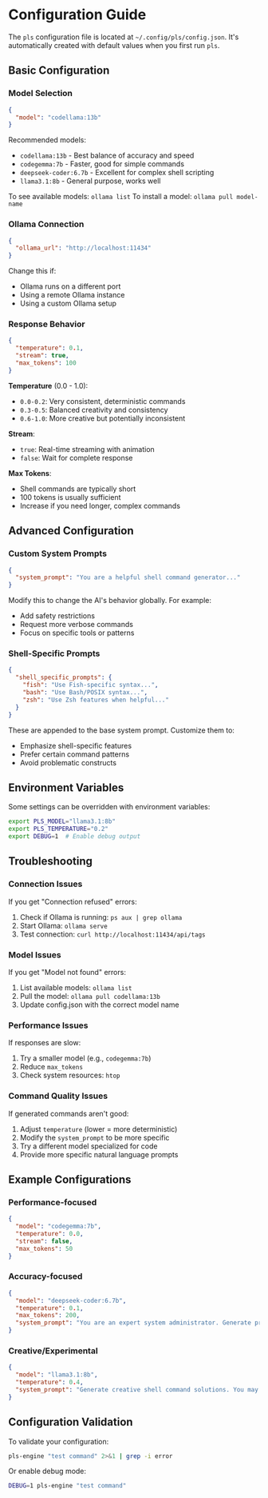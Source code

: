 # Configuration Guide

The `pls` configuration file is located at `~/.config/pls/config.json`. It's automatically created with default values when you first run `pls`.

## Basic Configuration

### Model Selection

```json
{
  "model": "codellama:13b"
}
```

Recommended models:
- `codellama:13b` - Best balance of accuracy and speed
- `codegemma:7b` - Faster, good for simple commands  
- `deepseek-coder:6.7b` - Excellent for complex shell scripting
- `llama3.1:8b` - General purpose, works well

To see available models: `ollama list`
To install a model: `ollama pull model-name`

### Ollama Connection

```json
{
  "ollama_url": "http://localhost:11434"
}
```

Change this if:
- Ollama runs on a different port
- Using a remote Ollama instance
- Using a custom Ollama setup

### Response Behavior

```json
{
  "temperature": 0.1,
  "stream": true,
  "max_tokens": 100
}
```

**Temperature** (0.0 - 1.0):
- `0.0-0.2`: Very consistent, deterministic commands
- `0.3-0.5`: Balanced creativity and consistency
- `0.6-1.0`: More creative but potentially inconsistent

**Stream**: 
- `true`: Real-time streaming with animation
- `false`: Wait for complete response

**Max Tokens**:
- Shell commands are typically short
- 100 tokens is usually sufficient
- Increase if you need longer, complex commands

## Advanced Configuration

### Custom System Prompts

```json
{
  "system_prompt": "You are a helpful shell command generator..."
}
```

Modify this to change the AI's behavior globally. For example:
- Add safety restrictions
- Request more verbose commands
- Focus on specific tools or patterns

### Shell-Specific Prompts

```json
{
  "shell_specific_prompts": {
    "fish": "Use Fish-specific syntax...",
    "bash": "Use Bash/POSIX syntax...",
    "zsh": "Use Zsh features when helpful..."
  }
}
```

These are appended to the base system prompt. Customize them to:
- Emphasize shell-specific features
- Prefer certain command patterns
- Avoid problematic constructs

## Environment Variables

Some settings can be overridden with environment variables:

```bash
export PLS_MODEL="llama3.1:8b"
export PLS_TEMPERATURE="0.2"
export DEBUG=1  # Enable debug output
```

## Troubleshooting

### Connection Issues

If you get "Connection refused" errors:

1. Check if Ollama is running: `ps aux | grep ollama`
2. Start Ollama: `ollama serve`
3. Test connection: `curl http://localhost:11434/api/tags`

### Model Issues

If you get "Model not found" errors:

1. List available models: `ollama list`
2. Pull the model: `ollama pull codellama:13b`
3. Update config.json with the correct model name

### Performance Issues

If responses are slow:

1. Try a smaller model (e.g., `codegemma:7b`)
2. Reduce `max_tokens`
3. Check system resources: `htop`

### Command Quality Issues

If generated commands aren't good:

1. Adjust `temperature` (lower = more deterministic)
2. Modify the `system_prompt` to be more specific
3. Try a different model specialized for code
4. Provide more specific natural language prompts

## Example Configurations

### Performance-focused

```json
{
  "model": "codegemma:7b",
  "temperature": 0.0,
  "stream": false,
  "max_tokens": 50
}
```

### Accuracy-focused

```json
{
  "model": "deepseek-coder:6.7b",
  "temperature": 0.1,
  "max_tokens": 200,
  "system_prompt": "You are an expert system administrator. Generate precise, safe shell commands. Always prefer the most reliable and widely supported syntax."
}
```

### Creative/Experimental

```json
{
  "model": "llama3.1:8b",
  "temperature": 0.4,
  "system_prompt": "Generate creative shell command solutions. You may use advanced features and one-liners when they're more elegant."
}
```

## Configuration Validation

To validate your configuration:

```bash
pls-engine "test command" 2>&1 | grep -i error
```

Or enable debug mode:

```bash
DEBUG=1 pls-engine "test command"
```

